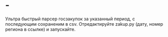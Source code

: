 # -
Ультра быстрый парсер госзакупок за указанный период, с последующим сохраненим в csv. Отредактируйте  zakup.py (дату, номер региона в ссылке) и запускайте. 
